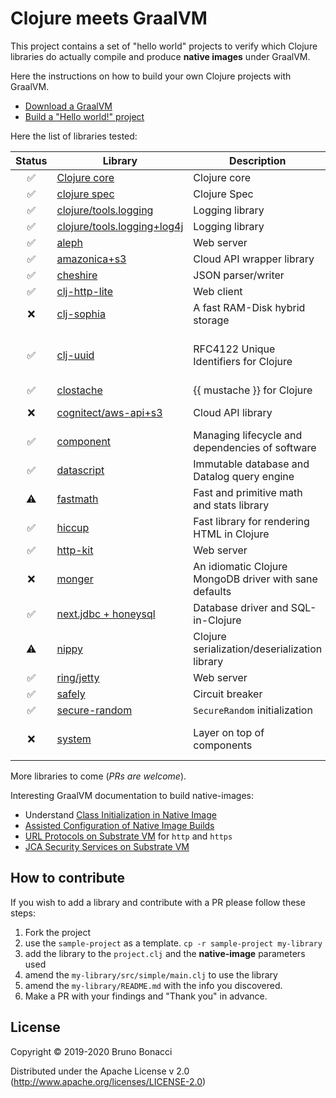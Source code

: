# Clojure meets GraalVM

This project contains a set of "hello world" projects to verify which
Clojure libraries do actually compile and produce **native images**
under GraalVM.

Here the instructions on how to build your own Clojure projects with GraalVM.

  - [Download a GraalVM](https://github.com/graalvm/graalvm-ce-builds/releases)
  - [Build a "Hello world!" project](./doc/clojure-graalvm-native-binary.md)


Here the list of libraries tested:

| Status             | Library                                              | Description                                            | Remarks                        |
|:------------------:|------------------------------------------------------|--------------------------------------------------------|--------------------------------|
| :white_check_mark: | [Clojure core](./clojure)                            | Clojure core                                           |                                |
| :white_check_mark: | [clojure spec](./spec)                               | Clojure Spec                                           |                                |
| :white_check_mark: | [clojure/tools.logging](./tools-logging)             | Logging library                                        |                                |
| :white_check_mark: | [clojure/tools.logging+log4j](./tools-logging-log4j) | Logging library                                        |                                |
| :white_check_mark: | [aleph](./aleph)                                     | Web server                                             |                                |
| :white_check_mark: | [amazonica+s3](./amazonica-s3)                       | Cloud API wrapper library                              |                                |
| :white_check_mark: | [cheshire](./cheshire)                               | JSON parser/writer                                     |                                |
| :white_check_mark: | [clj-http-lite](./clj-http-lite)                     | Web client                                             |                                |
| :x:                | [clj-sophia](./clj-sophia)                           | A fast RAM-Disk hybrid storage                         | *Runtime error/JNA*            |
| :white_check_mark: | [clj-uuid](./clj-uuid)                               | RFC4122 Unique Identifiers for Clojure                 | No objects in namespaced uuids |
| :white_check_mark: | [clostache](./clostache)                             | {{ mustache }} for Clojure                             |                                |
| :x:                | [cognitect/aws-api+s3](./aws-api-s3)                 | Cloud API library                                      | *Buildtime error*              |
| :white_check_mark: | [component](./component)                             | Managing lifecycle and dependencies of software        |                                |
| :white_check_mark: | [datascript](./datascript)                           | Immutable database and Datalog query engine            |                                |
| :warning:          | [fastmath](./fastmath)                               | Fast and primitive math and stats library              | *See README*                   |
| :white_check_mark: | [hiccup](./hiccup)                                   | Fast library for rendering HTML in Clojure             |                                |
| :white_check_mark: | [http-kit](./http-kit)                               | Web server                                             | *Web client :x:*               |
| :x:                | [monger](./monger)                                   | An idiomatic Clojure MongoDB driver with sane defaults |                                |
| :white_check_mark: | [next.jdbc + honeysql](./next-jdbc)                  | Database driver and SQL-in-Clojure                     |                                |
| :warning:          | [nippy](./nippy)                                     | Clojure serialization/deserialization library          | *Can't serialize exceptions*   |
| :white_check_mark: | [ring/jetty](./ring-jetty)                           | Web server                                             |                                |
| :white_check_mark: | [safely](./safely)                                   | Circuit breaker                                        |                                |
| :white_check_mark: | [secure-random](./secure-random)                     | `SecureRandom` initialization                          |                                |
| :x:                | [system](./system)                                   | Layer on top of components                             | *Buildtime error, see Readme*  |


More libraries to come (*PRs are welcome*).

Interesting GraalVM documentation to build native-images:

  - Understand [Class Initialization in Native Image](https://github.com/oracle/graal/blob/master/substratevm/CLASS-INITIALIZATION.md)
  - [Assisted Configuration of Native Image Builds](https://github.com/oracle/graal/blob/master/substratevm/CONFIGURE.md)
  - [URL Protocols on Substrate VM](https://github.com/oracle/graal/blob/master/substratevm/URL-PROTOCOLS.md) for `http` and `https`
  - [JCA Security Services on Substrate VM](https://github.com/oracle/graal/blob/master/substratevm/JCA-SECURITY-SERVICES.md)


## How to contribute

If you wish to add a library and contribute with a PR please follow these steps:

  1. Fork the project
  2. use the `sample-project` as a template. `cp -r sample-project my-library`
  3. add the library to the `project.clj` and the **native-image** parameters used
  4. amend the `my-library/src/simple/main.clj` to use the library
  5. amend the `my-library/README.md` with the info you discovered.
  6. Make a PR with your findings and "Thank you" in advance.

## License

Copyright © 2019-2020 Bruno Bonacci

Distributed under the Apache License v 2.0 (http://www.apache.org/licenses/LICENSE-2.0)
